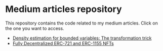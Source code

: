 # Medium articles repository
This repository contains the code related to my medium articles. Click on the one you want to access.
- [Density estimation for bounded variables: The transformation trick](Density%20estimation%20for%20bounded%20variables)
- [Fully Decentralized ERC-721 and ERC-1155 NFTs](aaa)
